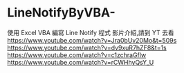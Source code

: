 # LineNotifyByVBA-
使用 Excel VBA 編寫 Line Notify 程式
影片介紹,請到 YT 去看
https://www.youtube.com/watch?v=Jra0bUv20Mo&t=509s
https://www.youtube.com/watch?v=dv9xuR7hZF8&t=1s
https://www.youtube.com/watch?v=c1zchraGflw
https://www.youtube.com/watch?v=rCWHhyQsY_U
